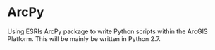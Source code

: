 # ArcPy
Using ESRIs ArcPy package to write Python scripts within the ArcGIS Platform.
This will be mainly be written in Python 2.7.
